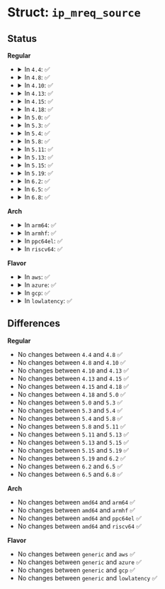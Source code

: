 # Struct: <code>ip_mreq_source</code>

## Status
<b>Regular</b>
<ul>
<li>
<details>
<summary>In <code>4.4</code>: ✅</summary>

```c
struct ip_mreq_source {
    __be32 imr_multiaddr;
    __be32 imr_interface;
    __be32 imr_sourceaddr;
};
```
</details>
</li>
<li>
<details>
<summary>In <code>4.8</code>: ✅</summary>

```c
struct ip_mreq_source {
    __be32 imr_multiaddr;
    __be32 imr_interface;
    __be32 imr_sourceaddr;
};
```
</details>
</li>
<li>
<details>
<summary>In <code>4.10</code>: ✅</summary>

```c
struct ip_mreq_source {
    __be32 imr_multiaddr;
    __be32 imr_interface;
    __be32 imr_sourceaddr;
};
```
</details>
</li>
<li>
<details>
<summary>In <code>4.13</code>: ✅</summary>

```c
struct ip_mreq_source {
    __be32 imr_multiaddr;
    __be32 imr_interface;
    __be32 imr_sourceaddr;
};
```
</details>
</li>
<li>
<details>
<summary>In <code>4.15</code>: ✅</summary>

```c
struct ip_mreq_source {
    __be32 imr_multiaddr;
    __be32 imr_interface;
    __be32 imr_sourceaddr;
};
```
</details>
</li>
<li>
<details>
<summary>In <code>4.18</code>: ✅</summary>

```c
struct ip_mreq_source {
    __be32 imr_multiaddr;
    __be32 imr_interface;
    __be32 imr_sourceaddr;
};
```
</details>
</li>
<li>
<details>
<summary>In <code>5.0</code>: ✅</summary>

```c
struct ip_mreq_source {
    __be32 imr_multiaddr;
    __be32 imr_interface;
    __be32 imr_sourceaddr;
};
```
</details>
</li>
<li>
<details>
<summary>In <code>5.3</code>: ✅</summary>

```c
struct ip_mreq_source {
    __be32 imr_multiaddr;
    __be32 imr_interface;
    __be32 imr_sourceaddr;
};
```
</details>
</li>
<li>
<details>
<summary>In <code>5.4</code>: ✅</summary>

```c
struct ip_mreq_source {
    __be32 imr_multiaddr;
    __be32 imr_interface;
    __be32 imr_sourceaddr;
};
```
</details>
</li>
<li>
<details>
<summary>In <code>5.8</code>: ✅</summary>

```c
struct ip_mreq_source {
    __be32 imr_multiaddr;
    __be32 imr_interface;
    __be32 imr_sourceaddr;
};
```
</details>
</li>
<li>
<details>
<summary>In <code>5.11</code>: ✅</summary>

```c
struct ip_mreq_source {
    __be32 imr_multiaddr;
    __be32 imr_interface;
    __be32 imr_sourceaddr;
};
```
</details>
</li>
<li>
<details>
<summary>In <code>5.13</code>: ✅</summary>

```c
struct ip_mreq_source {
    __be32 imr_multiaddr;
    __be32 imr_interface;
    __be32 imr_sourceaddr;
};
```
</details>
</li>
<li>
<details>
<summary>In <code>5.15</code>: ✅</summary>

```c
struct ip_mreq_source {
    __be32 imr_multiaddr;
    __be32 imr_interface;
    __be32 imr_sourceaddr;
};
```
</details>
</li>
<li>
<details>
<summary>In <code>5.19</code>: ✅</summary>

```c
struct ip_mreq_source {
    __be32 imr_multiaddr;
    __be32 imr_interface;
    __be32 imr_sourceaddr;
};
```
</details>
</li>
<li>
<details>
<summary>In <code>6.2</code>: ✅</summary>

```c
struct ip_mreq_source {
    __be32 imr_multiaddr;
    __be32 imr_interface;
    __be32 imr_sourceaddr;
};
```
</details>
</li>
<li>
<details>
<summary>In <code>6.5</code>: ✅</summary>

```c
struct ip_mreq_source {
    __be32 imr_multiaddr;
    __be32 imr_interface;
    __be32 imr_sourceaddr;
};
```
</details>
</li>
<li>
<details>
<summary>In <code>6.8</code>: ✅</summary>

```c
struct ip_mreq_source {
    __be32 imr_multiaddr;
    __be32 imr_interface;
    __be32 imr_sourceaddr;
};
```
</details>
</li>
</ul>
<b>Arch</b>
<ul>
<li>
<details>
<summary>In <code>arm64</code>: ✅</summary>

```c
struct ip_mreq_source {
    __be32 imr_multiaddr;
    __be32 imr_interface;
    __be32 imr_sourceaddr;
};
```
</details>
</li>
<li>
<details>
<summary>In <code>armhf</code>: ✅</summary>

```c
struct ip_mreq_source {
    __be32 imr_multiaddr;
    __be32 imr_interface;
    __be32 imr_sourceaddr;
};
```
</details>
</li>
<li>
<details>
<summary>In <code>ppc64el</code>: ✅</summary>

```c
struct ip_mreq_source {
    __be32 imr_multiaddr;
    __be32 imr_interface;
    __be32 imr_sourceaddr;
};
```
</details>
</li>
<li>
<details>
<summary>In <code>riscv64</code>: ✅</summary>

```c
struct ip_mreq_source {
    __be32 imr_multiaddr;
    __be32 imr_interface;
    __be32 imr_sourceaddr;
};
```
</details>
</li>
</ul>
<b>Flavor</b>
<ul>
<li>
<details>
<summary>In <code>aws</code>: ✅</summary>

```c
struct ip_mreq_source {
    __be32 imr_multiaddr;
    __be32 imr_interface;
    __be32 imr_sourceaddr;
};
```
</details>
</li>
<li>
<details>
<summary>In <code>azure</code>: ✅</summary>

```c
struct ip_mreq_source {
    __be32 imr_multiaddr;
    __be32 imr_interface;
    __be32 imr_sourceaddr;
};
```
</details>
</li>
<li>
<details>
<summary>In <code>gcp</code>: ✅</summary>

```c
struct ip_mreq_source {
    __be32 imr_multiaddr;
    __be32 imr_interface;
    __be32 imr_sourceaddr;
};
```
</details>
</li>
<li>
<details>
<summary>In <code>lowlatency</code>: ✅</summary>

```c
struct ip_mreq_source {
    __be32 imr_multiaddr;
    __be32 imr_interface;
    __be32 imr_sourceaddr;
};
```
</details>
</li>
</ul>

## Differences
<b>Regular</b>
<ul>
<li>
No changes between <code>4.4</code> and <code>4.8</code> ✅
</li>
<li>
No changes between <code>4.8</code> and <code>4.10</code> ✅
</li>
<li>
No changes between <code>4.10</code> and <code>4.13</code> ✅
</li>
<li>
No changes between <code>4.13</code> and <code>4.15</code> ✅
</li>
<li>
No changes between <code>4.15</code> and <code>4.18</code> ✅
</li>
<li>
No changes between <code>4.18</code> and <code>5.0</code> ✅
</li>
<li>
No changes between <code>5.0</code> and <code>5.3</code> ✅
</li>
<li>
No changes between <code>5.3</code> and <code>5.4</code> ✅
</li>
<li>
No changes between <code>5.4</code> and <code>5.8</code> ✅
</li>
<li>
No changes between <code>5.8</code> and <code>5.11</code> ✅
</li>
<li>
No changes between <code>5.11</code> and <code>5.13</code> ✅
</li>
<li>
No changes between <code>5.13</code> and <code>5.15</code> ✅
</li>
<li>
No changes between <code>5.15</code> and <code>5.19</code> ✅
</li>
<li>
No changes between <code>5.19</code> and <code>6.2</code> ✅
</li>
<li>
No changes between <code>6.2</code> and <code>6.5</code> ✅
</li>
<li>
No changes between <code>6.5</code> and <code>6.8</code> ✅
</li>
</ul>
<b>Arch</b>
<ul>
<li>
No changes between <code>amd64</code> and <code>arm64</code> ✅
</li>
<li>
No changes between <code>amd64</code> and <code>armhf</code> ✅
</li>
<li>
No changes between <code>amd64</code> and <code>ppc64el</code> ✅
</li>
<li>
No changes between <code>amd64</code> and <code>riscv64</code> ✅
</li>
</ul>
<b>Flavor</b>
<ul>
<li>
No changes between <code>generic</code> and <code>aws</code> ✅
</li>
<li>
No changes between <code>generic</code> and <code>azure</code> ✅
</li>
<li>
No changes between <code>generic</code> and <code>gcp</code> ✅
</li>
<li>
No changes between <code>generic</code> and <code>lowlatency</code> ✅
</li>
</ul>

